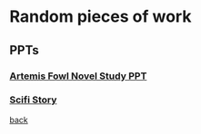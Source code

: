 # Random pieces of work
## PPTs
### [Artemis Fowl Novel Study PPT](https://qqiumax.github.io/random/novelstudy01.pptx)
### [Scifi Story](https://qqiumax.github.io/random/novelstudy01.pptx)
[back](https://qqiumax.github.io/home/)